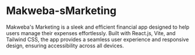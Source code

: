 # Makweba-sMarketing
Makweba's Marketing is a sleek and efficient financial app designed to help users manage their expenses effortlessly. Built with React.js, Vite, and Tailwind CSS, the app provides a seamless user experience and responsive design, ensuring accessibility across all devices.
